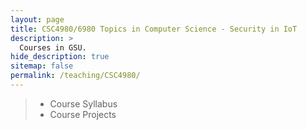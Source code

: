 ```yaml
---
layout: page
title: CSC4980/6980 Topics in Computer Science - Security in IoT
description: >
  Courses in GSU.
hide_description: true
sitemap: false
permalink: /teaching/CSC4980/
---
```


> - Course Syllabus <br>
> - Course Projects <br>
